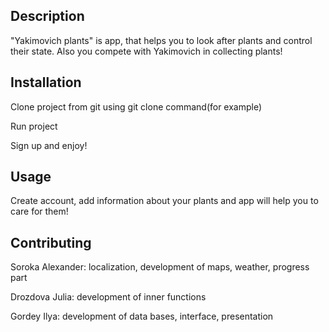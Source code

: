 ## Description
"Yakimovich plants" is app, that helps you to look after plants and control their state. Also you compete with Yakimovich in collecting plants!

## Installation

Clone project from git using git clone command(for example)

Run project

Sign up and enjoy!

## Usage
Create account, add information about your plants and app will help you to care for them!

## Contributing

Soroka Alexander: localization, development of maps, weather, progress part

Drozdova Julia: development of inner functions

Gordey Ilya: development of data bases, interface, presentation

